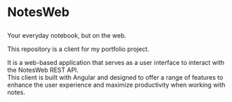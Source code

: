 # <p>NotesWeb</p>
<p>Your everyday notebook, but on the web.</p>

<p>This repository is a client for my portfolio project.<p/>
<p>It is a web-based application that serves as a user interface to interact with the NotesWeb REST API.<br/>
This client is built with Angular and designed to offer a range of features to enhance the user experience and maximize productivity when working with notes.</p>
